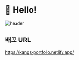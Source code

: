 # 👋 Hello!
![header](https://capsule-render.vercel.app/api?type=waving&color=95CBF0&height=200&section=header&text=Portfolio&fontSize=90)

## 배포 URL

https://kangs-portfolio.netlify.app/
